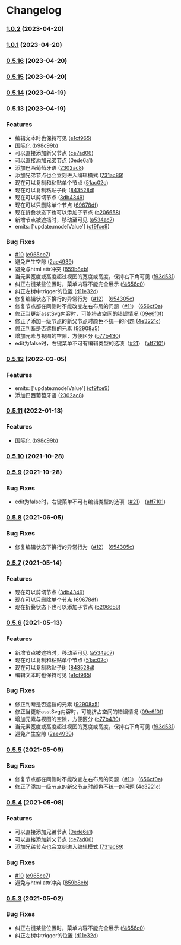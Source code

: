 # Changelog

### [1.0.2](https://github.com/hellowuxin/vue3-mindmap/compare/v1.0.1...v1.0.2) (2023-04-20)

### [1.0.1](https://github.com/hellowuxin/vue3-mindmap/compare/v0.6.0...v1.0.1) (2023-04-20)

### [0.5.16](https://github.com/hellowuxin/vue3-mindmap/compare/v0.5.15...v0.5.16) (2023-04-20)

### [0.5.15](https://github.com/hellowuxin/vue3-mindmap/compare/v0.5.14...v0.5.15) (2023-04-20)

### [0.5.14](https://github.com/hellowuxin/vue3-mindmap/compare/v0.5.13...v0.5.14) (2023-04-19)

### 0.5.13 (2023-04-19)


### Features

* 编辑文本时也保持可见 ([e1cf965](https://github.com/hellowuxin/vue3-mindmap/commit/e1cf9656389d094ba2088cce4a904e420b02462d))
* 国际化 ([b98c99b](https://github.com/hellowuxin/vue3-mindmap/commit/b98c99badd26320c1f5c9741a6fc1118fa5e63db))
* 可以直接添加新父节点 ([ce7ad06](https://github.com/hellowuxin/vue3-mindmap/commit/ce7ad063d787673cf5ada4b5cd13376d5f816a8a))
* 可以直接添加兄弟节点 ([0ede6a1](https://github.com/hellowuxin/vue3-mindmap/commit/0ede6a1d91ecda23546cf1dc678e8f8175d685d1))
* 添加巴西葡萄牙语 ([2302ac8](https://github.com/hellowuxin/vue3-mindmap/commit/2302ac83dbfc2c694510573422be4b1349f6a88d))
* 添加兄弟节点也会立刻进入编辑模式 ([731ac89](https://github.com/hellowuxin/vue3-mindmap/commit/731ac893fbcf0f81a8dd4e6ef41ed37d96439f72))
* 现在可以复制和粘贴单个节点 ([51ac02c](https://github.com/hellowuxin/vue3-mindmap/commit/51ac02c0c54687b9a2093b192b4d275a056f8026))
* 现在可以复制粘贴子树 ([843528d](https://github.com/hellowuxin/vue3-mindmap/commit/843528d5cf06a24715bc608724e249db26ce1f00))
* 现在可以剪切节点 ([3db4349](https://github.com/hellowuxin/vue3-mindmap/commit/3db43498ac6bf96e929c1d7fe6af8c7d03691903))
* 现在可以只删除单个节点 ([69678df](https://github.com/hellowuxin/vue3-mindmap/commit/69678df3a837bc950cafd2667f027401f4d50375))
* 现在折叠状态下也可以添加子节点 ([b206658](https://github.com/hellowuxin/vue3-mindmap/commit/b20665871519a35bd9d8fbdcdb41a96031fc9cdc))
* 新增节点被遮挡时，移动至可见 ([a534ac7](https://github.com/hellowuxin/vue3-mindmap/commit/a534ac7c961844018e98459151f5d18c60f29ea4))
* emits: ['update:modelValue'] ([cf9fce9](https://github.com/hellowuxin/vue3-mindmap/commit/cf9fce9038ce60977fe3e3c308c1af92bed32c11))


### Bug Fixes

* [#10](https://github.com/hellowuxin/vue3-mindmap/issues/10) ([e965ce7](https://github.com/hellowuxin/vue3-mindmap/commit/e965ce74064b87ae1a8b6a5222b7c44d3c0cf3f3))
* 避免产生空隙 ([2ae4939](https://github.com/hellowuxin/vue3-mindmap/commit/2ae4939d29bd4d42460db21394a49e70c6c49900))
* 避免与html attr冲突 ([859b8eb](https://github.com/hellowuxin/vue3-mindmap/commit/859b8eb4777cdaa292c74c090749dbdbe4213252))
* 当元素宽度或高度超过视图的宽度或高度，保持右下角可见 ([f93d531](https://github.com/hellowuxin/vue3-mindmap/commit/f93d5319167157276dd09bc611e6f6c0b69dc6c6))
* 纠正右键某些位置时，菜单内容不能完全展示 ([f4656c0](https://github.com/hellowuxin/vue3-mindmap/commit/f4656c0389b6f2c2ec27e14dd4944c414bd8d48d))
* 纠正左树中trigger的位置 ([d11e32d](https://github.com/hellowuxin/vue3-mindmap/commit/d11e32d047851e9e6254f060510cbafe0c9c7a6f))
* 修复编辑状态下换行的异常行为（[#12](https://github.com/hellowuxin/vue3-mindmap/issues/12)） ([654305c](https://github.com/hellowuxin/vue3-mindmap/commit/654305c818a5bd77497aa8844fb61f2f8d19e83a))
* 修复节点都在同侧时不能改变左右布局的问题（[#11](https://github.com/hellowuxin/vue3-mindmap/issues/11)） ([656cf0a](https://github.com/hellowuxin/vue3-mindmap/commit/656cf0ae637f9f632ed166864b625b81333e42a4))
* 修正当更新asstSvg内容时，可能挤占空间的错误情况 ([09e6f0f](https://github.com/hellowuxin/vue3-mindmap/commit/09e6f0f420ded45edb8fadefa36c66368b4248e6))
* 修正了添加一级节点的新父节点时颜色不统一的问题 ([4e3221c](https://github.com/hellowuxin/vue3-mindmap/commit/4e3221c64eafaa2299ad3c7c50adcf0800d2fa5f))
* 修正判断是否遮挡的元素 ([92908a5](https://github.com/hellowuxin/vue3-mindmap/commit/92908a525ed464d65b7d6a72da94036758615efa))
* 增加元素与视图的空隙，方便区分 ([b77b430](https://github.com/hellowuxin/vue3-mindmap/commit/b77b4306ad3771c044eba8ce7191be8d106cf4e6))
* edit为false时，右键菜单不可有编辑类型的选项（[#21](https://github.com/hellowuxin/vue3-mindmap/issues/21)） ([aff7101](https://github.com/hellowuxin/vue3-mindmap/commit/aff710137764ebaa9de5a75403c9a4626b436527))

### [0.5.12](https://github.com/hellowuxin/vue3-mindmap/compare/v0.5.11...v0.5.12) (2022-03-05)


### Features

* emits: ['update:modelValue'] ([cf9fce9](https://github.com/hellowuxin/vue3-mindmap/commit/cf9fce9038ce60977fe3e3c308c1af92bed32c11))
* 添加巴西葡萄牙语 ([2302ac8](https://github.com/hellowuxin/vue3-mindmap/commit/2302ac83dbfc2c694510573422be4b1349f6a88d))

### [0.5.11](https://github.com/hellowuxin/vue3-mindmap/compare/v0.5.9...v0.5.11) (2022-01-13)


### Features

* 国际化 ([b98c99b](https://github.com/hellowuxin/vue3-mindmap/commit/b98c99badd26320c1f5c9741a6fc1118fa5e63db))

### [0.5.10](https://github.com/hellowuxin/vue3-mindmap/compare/v0.5.9...v0.5.10) (2021-10-28)

### [0.5.9](https://github.com/hellowuxin/vue3-mindmap/compare/v0.5.8...v0.5.9) (2021-10-28)


### Bug Fixes

* edit为false时，右键菜单不可有编辑类型的选项（[#21](https://github.com/hellowuxin/vue3-mindmap/issues/21)） ([aff7101](https://github.com/hellowuxin/vue3-mindmap/commit/aff710137764ebaa9de5a75403c9a4626b436527))

### [0.5.8](https://github.com/hellowuxin/vue3-mindmap/compare/v0.5.7...v0.5.8) (2021-06-05)


### Bug Fixes

* 修复编辑状态下换行的异常行为（[#12](https://github.com/hellowuxin/vue3-mindmap/issues/12)） ([654305c](https://github.com/hellowuxin/vue3-mindmap/commit/654305c818a5bd77497aa8844fb61f2f8d19e83a))

### [0.5.7](https://github.com/hellowuxin/vue3-mindmap/compare/v0.5.6...v0.5.7) (2021-05-14)


### Features

* 现在可以剪切节点 ([3db4349](https://github.com/hellowuxin/vue3-mindmap/commit/3db43498ac6bf96e929c1d7fe6af8c7d03691903))
* 现在可以只删除单个节点 ([69678df](https://github.com/hellowuxin/vue3-mindmap/commit/69678df3a837bc950cafd2667f027401f4d50375))
* 现在折叠状态下也可以添加子节点 ([b206658](https://github.com/hellowuxin/vue3-mindmap/commit/b20665871519a35bd9d8fbdcdb41a96031fc9cdc))

### [0.5.6](https://github.com/hellowuxin/vue3-mindmap/compare/v0.5.5...v0.5.6) (2021-05-13)


### Features

* 新增节点被遮挡时，移动至可见 ([a534ac7](https://github.com/hellowuxin/vue3-mindmap/commit/a534ac7c961844018e98459151f5d18c60f29ea4))
* 现在可以复制和粘贴单个节点 ([51ac02c](https://github.com/hellowuxin/vue3-mindmap/commit/51ac02c0c54687b9a2093b192b4d275a056f8026))
* 现在可以复制粘贴子树 ([843528d](https://github.com/hellowuxin/vue3-mindmap/commit/843528d5cf06a24715bc608724e249db26ce1f00))
* 编辑文本时也保持可见 ([e1cf965](https://github.com/hellowuxin/vue3-mindmap/commit/e1cf9656389d094ba2088cce4a904e420b02462d))


### Bug Fixes

* 修正判断是否遮挡的元素 ([92908a5](https://github.com/hellowuxin/vue3-mindmap/commit/92908a525ed464d65b7d6a72da94036758615efa))
* 修正当更新asstSvg内容时，可能挤占空间的错误情况 ([09e6f0f](https://github.com/hellowuxin/vue3-mindmap/commit/09e6f0f420ded45edb8fadefa36c66368b4248e6))
* 增加元素与视图的空隙，方便区分 ([b77b430](https://github.com/hellowuxin/vue3-mindmap/commit/b77b4306ad3771c044eba8ce7191be8d106cf4e6))
* 当元素宽度或高度超过视图的宽度或高度，保持右下角可见 ([f93d531](https://github.com/hellowuxin/vue3-mindmap/commit/f93d5319167157276dd09bc611e6f6c0b69dc6c6))
* 避免产生空隙 ([2ae4939](https://github.com/hellowuxin/vue3-mindmap/commit/2ae4939d29bd4d42460db21394a49e70c6c49900))

### [0.5.5](https://github.com/hellowuxin/vue3-mindmap/compare/v0.5.4...v0.5.5) (2021-05-09)


### Bug Fixes

* 修复节点都在同侧时不能改变左右布局的问题（[#11](https://github.com/hellowuxin/vue3-mindmap/issues/11)） ([656cf0a](https://github.com/hellowuxin/vue3-mindmap/commit/656cf0ae637f9f632ed166864b625b81333e42a4))
* 修正了添加一级节点的新父节点时颜色不统一的问题 ([4e3221c](https://github.com/hellowuxin/vue3-mindmap/commit/4e3221c64eafaa2299ad3c7c50adcf0800d2fa5f))

### [0.5.4](https://github.com/hellowuxin/vue3-mindmap/compare/v0.5.3...v0.5.4) (2021-05-08)

### Features

* 可以直接添加兄弟节点 ([0ede6a1](https://github.com/hellowuxin/vue3-mindmap/commit/0ede6a1d91ecda23546cf1dc678e8f8175d685d1))
* 可以直接添加新父节点 ([ce7ad06](https://github.com/hellowuxin/vue3-mindmap/commit/ce7ad063d787673cf5ada4b5cd13376d5f816a8a))
* 添加兄弟节点也会立刻进入编辑模式 ([731ac89](https://github.com/hellowuxin/vue3-mindmap/commit/731ac893fbcf0f81a8dd4e6ef41ed37d96439f72))

### Bug Fixes

* [#10](https://github.com/hellowuxin/vue3-mindmap/issues/10) ([e965ce7](https://github.com/hellowuxin/vue3-mindmap/commit/e965ce74064b87ae1a8b6a5222b7c44d3c0cf3f3))
* 避免与html attr冲突 ([859b8eb](https://github.com/hellowuxin/vue3-mindmap/commit/859b8eb4777cdaa292c74c090749dbdbe4213252))

### [0.5.3](https://github.com/hellowuxin/vue3-mindmap/compare/v0.5.2...v0.5.3) (2021-05-02)

### Bug Fixes

* 纠正右键某些位置时，菜单内容不能完全展示 ([f4656c0](https://github.com/hellowuxin/vue3-mindmap/commit/f4656c0389b6f2c2ec27e14dd4944c414bd8d48d))
* 纠正左树中trigger的位置 ([d11e32d](https://github.com/hellowuxin/vue3-mindmap/commit/d11e32d047851e9e6254f060510cbafe0c9c7a6f))
